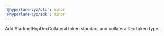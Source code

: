```yaml
---
'@hyperlane-xyz/cli': minor
'@hyperlane-xyz/sdk': minor
---
```


Add StarknetHypDexCollateral token standard and collateralDex token type.
